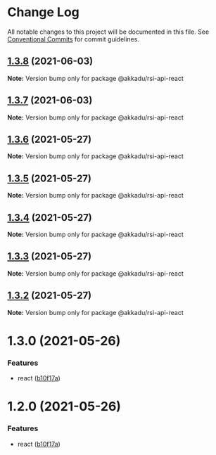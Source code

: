 # Change Log

All notable changes to this project will be documented in this file.
See [Conventional Commits](https://conventionalcommits.org) for commit guidelines.

## [1.3.8](http://romain130492/@akkadu/rsi-api-react/compare/@akkadu/rsi-api-react@1.3.7...@akkadu/rsi-api-react@1.3.8) (2021-06-03)

**Note:** Version bump only for package @akkadu/rsi-api-react





## [1.3.7](http://romain130492/@akkadu/rsi-api-react/compare/@akkadu/rsi-api-react@1.3.6...@akkadu/rsi-api-react@1.3.7) (2021-06-03)

**Note:** Version bump only for package @akkadu/rsi-api-react





## [1.3.6](http://romain130492/@akkadu/rsi-api-react/compare/@akkadu/rsi-api-react@1.3.5...@akkadu/rsi-api-react@1.3.6) (2021-05-27)

**Note:** Version bump only for package @akkadu/rsi-api-react





## [1.3.5](http://romain130492/@akkadu/rsi-api-react/compare/@akkadu/rsi-api-react@1.3.4...@akkadu/rsi-api-react@1.3.5) (2021-05-27)

**Note:** Version bump only for package @akkadu/rsi-api-react





## [1.3.4](http://romain130492/@akkadu/rsi-api-react/compare/@akkadu/rsi-api-react@1.3.3...@akkadu/rsi-api-react@1.3.4) (2021-05-27)

**Note:** Version bump only for package @akkadu/rsi-api-react





## [1.3.3](http://romain130492/@akkadu/rsi-api-react/compare/@akkadu/rsi-api-react@1.3.2...@akkadu/rsi-api-react@1.3.3) (2021-05-27)

**Note:** Version bump only for package @akkadu/rsi-api-react





## [1.3.2](http://romain130492/@akkadu/rsi-api-react/compare/@akkadu/rsi-api-react@1.3.0...@akkadu/rsi-api-react@1.3.2) (2021-05-27)

**Note:** Version bump only for package @akkadu/rsi-api-react





# 1.3.0 (2021-05-26)


### Features

* react ([b10f17a](http://romain130492/@akkadu/rsi-api-react/commits/b10f17ae9b03467880473c7f05db6ffe2d688330))





# 1.2.0 (2021-05-26)


### Features

* react ([b10f17a](http://romain130492/@akkadu/rsi-api-react/commits/b10f17ae9b03467880473c7f05db6ffe2d688330))
